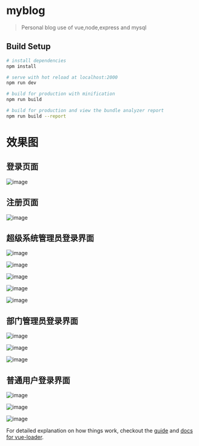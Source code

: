 # myblog

> Personal blog use of vue,node,express and mysql

## Build Setup

``` bash
# install dependencies
npm install

# serve with hot reload at localhost:2000
npm run dev

# build for production with minification
npm run build

# build for production and view the bundle analyzer report
npm run build --report
```
# 效果图
## 登录页面
![image](https://github.com/Yicoding/Ecode-blog/raw/dev/src/assets/12.png)


## 注册页面
![image](https://github.com/Yicoding/Ecode-blog/raw/dev/src/assets/13.png)


## 超级系统管理员登录界面
![image](https://github.com/Yicoding/Ecode-blog/raw/dev/src/assets/1.png)

![image](https://github.com/Yicoding/Ecode-blog/raw/dev/src/assets/2.png)

![image](https://github.com/Yicoding/Ecode-blog/raw/dev/src/assets/3.png)

![image](https://github.com/Yicoding/Ecode-blog/raw/dev/src/assets/4.png)

![image](https://github.com/Yicoding/Ecode-blog/raw/dev/src/assets/5.png)

## 部门管理员登录界面
![image](https://github.com/Yicoding/Ecode-blog/raw/dev/src/assets/6.png)

![image](https://github.com/Yicoding/Ecode-blog/raw/dev/src/assets/7.png)

![image](https://github.com/Yicoding/Ecode-blog/raw/dev/src/assets/8.png)

## 普通用户登录界面
![image](https://github.com/Yicoding/Ecode-blog/raw/dev/src/assets/9.png)

![image](https://github.com/Yicoding/Ecode-blog/raw/dev/src/assets/10.png)

![image](https://github.com/Yicoding/Ecode-blog/raw/dev/src/assets/11.png)

For detailed explanation on how things work, checkout the [guide](http://vuejs-templates.github.io/webpack/) and [docs for vue-loader](http://vuejs.github.io/vue-loader).
